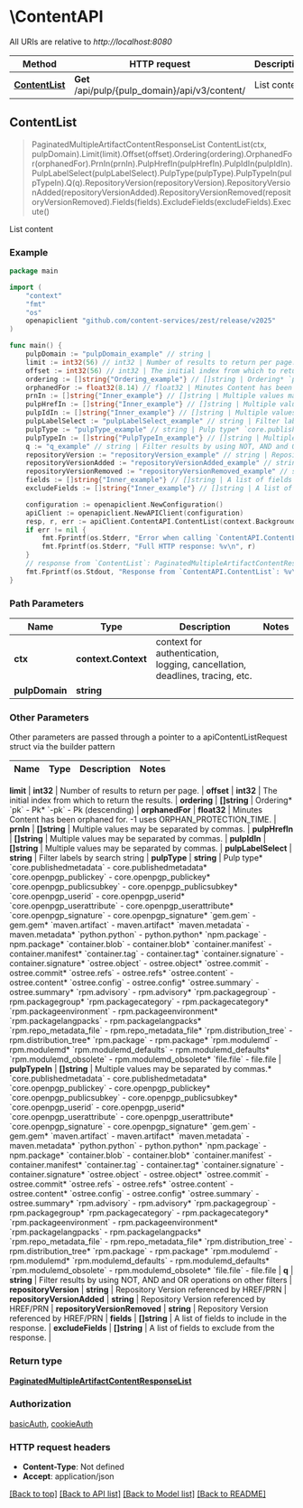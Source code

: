 # \ContentAPI

All URIs are relative to *http://localhost:8080*

Method | HTTP request | Description
------------- | ------------- | -------------
[**ContentList**](ContentAPI.md#ContentList) | **Get** /api/pulp/{pulp_domain}/api/v3/content/ | List content



## ContentList

> PaginatedMultipleArtifactContentResponseList ContentList(ctx, pulpDomain).Limit(limit).Offset(offset).Ordering(ordering).OrphanedFor(orphanedFor).PrnIn(prnIn).PulpHrefIn(pulpHrefIn).PulpIdIn(pulpIdIn).PulpLabelSelect(pulpLabelSelect).PulpType(pulpType).PulpTypeIn(pulpTypeIn).Q(q).RepositoryVersion(repositoryVersion).RepositoryVersionAdded(repositoryVersionAdded).RepositoryVersionRemoved(repositoryVersionRemoved).Fields(fields).ExcludeFields(excludeFields).Execute()

List content



### Example

```go
package main

import (
	"context"
	"fmt"
	"os"
	openapiclient "github.com/content-services/zest/release/v2025"
)

func main() {
	pulpDomain := "pulpDomain_example" // string | 
	limit := int32(56) // int32 | Number of results to return per page. (optional)
	offset := int32(56) // int32 | The initial index from which to return the results. (optional)
	ordering := []string{"Ordering_example"} // []string | Ordering* `pk` - Pk* `-pk` - Pk (descending) (optional)
	orphanedFor := float32(8.14) // float32 | Minutes Content has been orphaned for. -1 uses ORPHAN_PROTECTION_TIME. (optional)
	prnIn := []string{"Inner_example"} // []string | Multiple values may be separated by commas. (optional)
	pulpHrefIn := []string{"Inner_example"} // []string | Multiple values may be separated by commas. (optional)
	pulpIdIn := []string{"Inner_example"} // []string | Multiple values may be separated by commas. (optional)
	pulpLabelSelect := "pulpLabelSelect_example" // string | Filter labels by search string (optional)
	pulpType := "pulpType_example" // string | Pulp type* `core.publishedmetadata` - core.publishedmetadata* `core.openpgp_publickey` - core.openpgp_publickey* `core.openpgp_publicsubkey` - core.openpgp_publicsubkey* `core.openpgp_userid` - core.openpgp_userid* `core.openpgp_userattribute` - core.openpgp_userattribute* `core.openpgp_signature` - core.openpgp_signature* `gem.gem` - gem.gem* `maven.artifact` - maven.artifact* `maven.metadata` - maven.metadata* `python.python` - python.python* `npm.package` - npm.package* `container.blob` - container.blob* `container.manifest` - container.manifest* `container.tag` - container.tag* `container.signature` - container.signature* `ostree.object` - ostree.object* `ostree.commit` - ostree.commit* `ostree.refs` - ostree.refs* `ostree.content` - ostree.content* `ostree.config` - ostree.config* `ostree.summary` - ostree.summary* `rpm.advisory` - rpm.advisory* `rpm.packagegroup` - rpm.packagegroup* `rpm.packagecategory` - rpm.packagecategory* `rpm.packageenvironment` - rpm.packageenvironment* `rpm.packagelangpacks` - rpm.packagelangpacks* `rpm.repo_metadata_file` - rpm.repo_metadata_file* `rpm.distribution_tree` - rpm.distribution_tree* `rpm.package` - rpm.package* `rpm.modulemd` - rpm.modulemd* `rpm.modulemd_defaults` - rpm.modulemd_defaults* `rpm.modulemd_obsolete` - rpm.modulemd_obsolete* `file.file` - file.file (optional)
	pulpTypeIn := []string{"PulpTypeIn_example"} // []string | Multiple values may be separated by commas.* `core.publishedmetadata` - core.publishedmetadata* `core.openpgp_publickey` - core.openpgp_publickey* `core.openpgp_publicsubkey` - core.openpgp_publicsubkey* `core.openpgp_userid` - core.openpgp_userid* `core.openpgp_userattribute` - core.openpgp_userattribute* `core.openpgp_signature` - core.openpgp_signature* `gem.gem` - gem.gem* `maven.artifact` - maven.artifact* `maven.metadata` - maven.metadata* `python.python` - python.python* `npm.package` - npm.package* `container.blob` - container.blob* `container.manifest` - container.manifest* `container.tag` - container.tag* `container.signature` - container.signature* `ostree.object` - ostree.object* `ostree.commit` - ostree.commit* `ostree.refs` - ostree.refs* `ostree.content` - ostree.content* `ostree.config` - ostree.config* `ostree.summary` - ostree.summary* `rpm.advisory` - rpm.advisory* `rpm.packagegroup` - rpm.packagegroup* `rpm.packagecategory` - rpm.packagecategory* `rpm.packageenvironment` - rpm.packageenvironment* `rpm.packagelangpacks` - rpm.packagelangpacks* `rpm.repo_metadata_file` - rpm.repo_metadata_file* `rpm.distribution_tree` - rpm.distribution_tree* `rpm.package` - rpm.package* `rpm.modulemd` - rpm.modulemd* `rpm.modulemd_defaults` - rpm.modulemd_defaults* `rpm.modulemd_obsolete` - rpm.modulemd_obsolete* `file.file` - file.file (optional)
	q := "q_example" // string | Filter results by using NOT, AND and OR operations on other filters (optional)
	repositoryVersion := "repositoryVersion_example" // string | Repository Version referenced by HREF/PRN (optional)
	repositoryVersionAdded := "repositoryVersionAdded_example" // string | Repository Version referenced by HREF/PRN (optional)
	repositoryVersionRemoved := "repositoryVersionRemoved_example" // string | Repository Version referenced by HREF/PRN (optional)
	fields := []string{"Inner_example"} // []string | A list of fields to include in the response. (optional)
	excludeFields := []string{"Inner_example"} // []string | A list of fields to exclude from the response. (optional)

	configuration := openapiclient.NewConfiguration()
	apiClient := openapiclient.NewAPIClient(configuration)
	resp, r, err := apiClient.ContentAPI.ContentList(context.Background(), pulpDomain).Limit(limit).Offset(offset).Ordering(ordering).OrphanedFor(orphanedFor).PrnIn(prnIn).PulpHrefIn(pulpHrefIn).PulpIdIn(pulpIdIn).PulpLabelSelect(pulpLabelSelect).PulpType(pulpType).PulpTypeIn(pulpTypeIn).Q(q).RepositoryVersion(repositoryVersion).RepositoryVersionAdded(repositoryVersionAdded).RepositoryVersionRemoved(repositoryVersionRemoved).Fields(fields).ExcludeFields(excludeFields).Execute()
	if err != nil {
		fmt.Fprintf(os.Stderr, "Error when calling `ContentAPI.ContentList``: %v\n", err)
		fmt.Fprintf(os.Stderr, "Full HTTP response: %v\n", r)
	}
	// response from `ContentList`: PaginatedMultipleArtifactContentResponseList
	fmt.Fprintf(os.Stdout, "Response from `ContentAPI.ContentList`: %v\n", resp)
}
```

### Path Parameters


Name | Type | Description  | Notes
------------- | ------------- | ------------- | -------------
**ctx** | **context.Context** | context for authentication, logging, cancellation, deadlines, tracing, etc.
**pulpDomain** | **string** |  | 

### Other Parameters

Other parameters are passed through a pointer to a apiContentListRequest struct via the builder pattern


Name | Type | Description  | Notes
------------- | ------------- | ------------- | -------------

 **limit** | **int32** | Number of results to return per page. | 
 **offset** | **int32** | The initial index from which to return the results. | 
 **ordering** | **[]string** | Ordering* &#x60;pk&#x60; - Pk* &#x60;-pk&#x60; - Pk (descending) | 
 **orphanedFor** | **float32** | Minutes Content has been orphaned for. -1 uses ORPHAN_PROTECTION_TIME. | 
 **prnIn** | **[]string** | Multiple values may be separated by commas. | 
 **pulpHrefIn** | **[]string** | Multiple values may be separated by commas. | 
 **pulpIdIn** | **[]string** | Multiple values may be separated by commas. | 
 **pulpLabelSelect** | **string** | Filter labels by search string | 
 **pulpType** | **string** | Pulp type* &#x60;core.publishedmetadata&#x60; - core.publishedmetadata* &#x60;core.openpgp_publickey&#x60; - core.openpgp_publickey* &#x60;core.openpgp_publicsubkey&#x60; - core.openpgp_publicsubkey* &#x60;core.openpgp_userid&#x60; - core.openpgp_userid* &#x60;core.openpgp_userattribute&#x60; - core.openpgp_userattribute* &#x60;core.openpgp_signature&#x60; - core.openpgp_signature* &#x60;gem.gem&#x60; - gem.gem* &#x60;maven.artifact&#x60; - maven.artifact* &#x60;maven.metadata&#x60; - maven.metadata* &#x60;python.python&#x60; - python.python* &#x60;npm.package&#x60; - npm.package* &#x60;container.blob&#x60; - container.blob* &#x60;container.manifest&#x60; - container.manifest* &#x60;container.tag&#x60; - container.tag* &#x60;container.signature&#x60; - container.signature* &#x60;ostree.object&#x60; - ostree.object* &#x60;ostree.commit&#x60; - ostree.commit* &#x60;ostree.refs&#x60; - ostree.refs* &#x60;ostree.content&#x60; - ostree.content* &#x60;ostree.config&#x60; - ostree.config* &#x60;ostree.summary&#x60; - ostree.summary* &#x60;rpm.advisory&#x60; - rpm.advisory* &#x60;rpm.packagegroup&#x60; - rpm.packagegroup* &#x60;rpm.packagecategory&#x60; - rpm.packagecategory* &#x60;rpm.packageenvironment&#x60; - rpm.packageenvironment* &#x60;rpm.packagelangpacks&#x60; - rpm.packagelangpacks* &#x60;rpm.repo_metadata_file&#x60; - rpm.repo_metadata_file* &#x60;rpm.distribution_tree&#x60; - rpm.distribution_tree* &#x60;rpm.package&#x60; - rpm.package* &#x60;rpm.modulemd&#x60; - rpm.modulemd* &#x60;rpm.modulemd_defaults&#x60; - rpm.modulemd_defaults* &#x60;rpm.modulemd_obsolete&#x60; - rpm.modulemd_obsolete* &#x60;file.file&#x60; - file.file | 
 **pulpTypeIn** | **[]string** | Multiple values may be separated by commas.* &#x60;core.publishedmetadata&#x60; - core.publishedmetadata* &#x60;core.openpgp_publickey&#x60; - core.openpgp_publickey* &#x60;core.openpgp_publicsubkey&#x60; - core.openpgp_publicsubkey* &#x60;core.openpgp_userid&#x60; - core.openpgp_userid* &#x60;core.openpgp_userattribute&#x60; - core.openpgp_userattribute* &#x60;core.openpgp_signature&#x60; - core.openpgp_signature* &#x60;gem.gem&#x60; - gem.gem* &#x60;maven.artifact&#x60; - maven.artifact* &#x60;maven.metadata&#x60; - maven.metadata* &#x60;python.python&#x60; - python.python* &#x60;npm.package&#x60; - npm.package* &#x60;container.blob&#x60; - container.blob* &#x60;container.manifest&#x60; - container.manifest* &#x60;container.tag&#x60; - container.tag* &#x60;container.signature&#x60; - container.signature* &#x60;ostree.object&#x60; - ostree.object* &#x60;ostree.commit&#x60; - ostree.commit* &#x60;ostree.refs&#x60; - ostree.refs* &#x60;ostree.content&#x60; - ostree.content* &#x60;ostree.config&#x60; - ostree.config* &#x60;ostree.summary&#x60; - ostree.summary* &#x60;rpm.advisory&#x60; - rpm.advisory* &#x60;rpm.packagegroup&#x60; - rpm.packagegroup* &#x60;rpm.packagecategory&#x60; - rpm.packagecategory* &#x60;rpm.packageenvironment&#x60; - rpm.packageenvironment* &#x60;rpm.packagelangpacks&#x60; - rpm.packagelangpacks* &#x60;rpm.repo_metadata_file&#x60; - rpm.repo_metadata_file* &#x60;rpm.distribution_tree&#x60; - rpm.distribution_tree* &#x60;rpm.package&#x60; - rpm.package* &#x60;rpm.modulemd&#x60; - rpm.modulemd* &#x60;rpm.modulemd_defaults&#x60; - rpm.modulemd_defaults* &#x60;rpm.modulemd_obsolete&#x60; - rpm.modulemd_obsolete* &#x60;file.file&#x60; - file.file | 
 **q** | **string** | Filter results by using NOT, AND and OR operations on other filters | 
 **repositoryVersion** | **string** | Repository Version referenced by HREF/PRN | 
 **repositoryVersionAdded** | **string** | Repository Version referenced by HREF/PRN | 
 **repositoryVersionRemoved** | **string** | Repository Version referenced by HREF/PRN | 
 **fields** | **[]string** | A list of fields to include in the response. | 
 **excludeFields** | **[]string** | A list of fields to exclude from the response. | 

### Return type

[**PaginatedMultipleArtifactContentResponseList**](PaginatedMultipleArtifactContentResponseList.md)

### Authorization

[basicAuth](../README.md#basicAuth), [cookieAuth](../README.md#cookieAuth)

### HTTP request headers

- **Content-Type**: Not defined
- **Accept**: application/json

[[Back to top]](#) [[Back to API list]](../README.md#documentation-for-api-endpoints)
[[Back to Model list]](../README.md#documentation-for-models)
[[Back to README]](../README.md)

